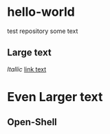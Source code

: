 # hello-world
test repository
some text
## Large text
*Itallic*
[link text](linktosomehwere.com)
# Even Larger text

## Open-Shell 


